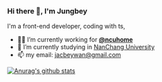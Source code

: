### Hi there 👋, I'm Jungbey

I'm a front-end developer, coding with ts,

- 👨‍💻 I’m currently working for **[@ncuhome](https://github.com/ncuhome)**
- 🏫 I’m currently studying in [NanChang University](http://www.ncu.edu.cn/) 
- 📫 my email: jacbeywan@gmail.com

[![Anurag's github stats](https://github-readme-stats.vercel.app/api?username=Jungbey&count_private=true&show_icons=true&include_all_commits=true)](https://github.com/anuraghazra/github-readme-stats)

